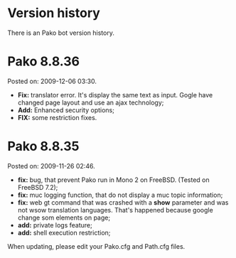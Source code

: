 # Version history #

There is an Pako bot version history.


# Pako 8.8.36 #

Posted on: 2009-12-06 03:30.

  * **Fix:** translator error. It's display the same text as input. Gogle have changed page layout and use an ajax technology;
  * **Add:** Enhanced security options;
  * **FIX:** some restriction fixes.

# Pako 8.8.35 #

Posted on: 2009-11-26 02:46.

  * **fix:** bug, that prevent Pako run in Mono 2 on FreeBSD. (Tested on FreeBSD 7.2);
  * **fix:** muc logging function, that do not display a muc topic information;
  * **fix:** web gt command that was crashed with a **show** parameter and was not wsow translation languages. That's happened because google change som elements on page;
  * **add:** private logs feature;
  * **add:** shell execution restriction;

When updating, please edit your Pako.cfg and Path.cfg files.
